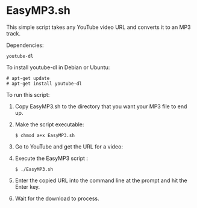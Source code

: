 
# EasyMP3.sh

This simple script takes any YouTube video URL and converts it to an MP3 track.

Dependencies:  
  
    youtube-dl

To install youtube-dl in Debian or Ubuntu:

    # apt-get update
    # apt-get install youtube-dl
    
To run this script:
1. Copy EasyMP3.sh to the directory that you want your MP3 file to end up.
2. Make the script executable:  
    
     `$ chmod a+x EasyMP3.sh`
    
3. Go to YouTube and get the URL for a video:  
4. Execute the EasyMP3 script :  
    
     `$ ./EasyMP3.sh`
    
5. Enter the copied URL into the command line at the prompt and hit the Enter key.
6. Wait for the download to process.    
